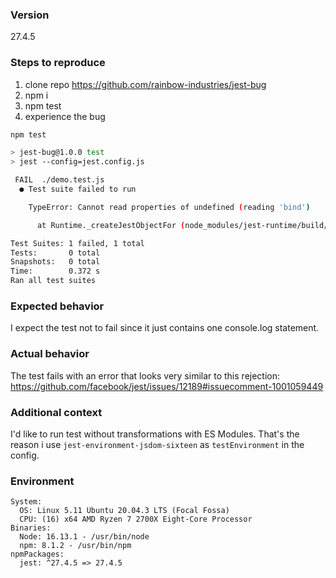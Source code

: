 ### Version

27.4.5

### Steps to reproduce

1. clone repo https://github.com/rainbow-industries/jest-bug
2. npm i
3. npm test
4. experience the bug
```bash
npm test

> jest-bug@1.0.0 test
> jest --config=jest.config.js

 FAIL  ./demo.test.js
  ● Test suite failed to run

    TypeError: Cannot read properties of undefined (reading 'bind')

      at Runtime._createJestObjectFor (node_modules/jest-runtime/build/index.js:2193:46)

Test Suites: 1 failed, 1 total
Tests:       0 total
Snapshots:   0 total
Time:        0.372 s
Ran all test suites
```

### Expected behavior

I expect the test not to fail since it just contains one console.log statement.

### Actual behavior

The test fails with an error that looks very similar to this rejection: https://github.com/facebook/jest/issues/12189#issuecomment-1001059449 

### Additional context

I'd like to run test without transformations with ES Modules. That's the reason i use `jest-environment-jsdom-sixteen` as `testEnvironment` in the config.

### Environment

```shell
System:
  OS: Linux 5.11 Ubuntu 20.04.3 LTS (Focal Fossa)
  CPU: (16) x64 AMD Ryzen 7 2700X Eight-Core Processor
Binaries:
  Node: 16.13.1 - /usr/bin/node
  npm: 8.1.2 - /usr/bin/npm
npmPackages:
  jest: ^27.4.5 => 27.4.5
```
